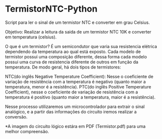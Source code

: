 # TermistorNTC-Python
Script para ler o sinal de um termistor NTC e converter em grau Celsius.

Objetivo: Realizar a leitura da saida de um termistor NTC 10K e converter em temperatura (celsius).

O que é um termistor? É um semicondutor que varia sua resistencia elétrica dependendo da temperatura ao qual está exposto. Cada modelo de termistor possui uma composição diferente, dessa forma cada modelo possui uma curva de resistencia diferente de outros em função da temperatura. De modo geral, há dois tipos de termistores:

NTC(do inglês Negative Temperature Coefficient): Nesse o coeficiente de variação de resistência com a temperatura é negativo (quanto maior a temperatura, menor é a resistência).
PTC(do inglês Positive Temperature Coefficient), nesse o coeficiente de variação de resistência com a temperatura é positivo (quanto maior a temperatura, maior é a resistência).

Nesse processo utilizaremos um microcontrolador para extrair o sinal analógico, e a partir das informações do circuito iremos realizar a conversão.

*A imagem do circuito lógico estára em PDF (Termistor.pdf) para uma melhor compreensão.
